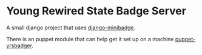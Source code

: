 # Young Rewired State Badge Server

A small django project that uses [django-minibadge](https://github.com/robyoung/django-minibadge).

There is an puppet module that can help get it set up on a machine [puppet-yrsbadger](https://github.com/robyoung/puppet-yrsbadger).

